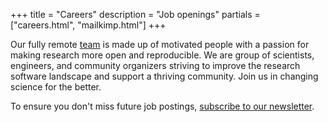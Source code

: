 +++
title = "Careers"
description = "Job openings"
partials = ["careers.html", "mailkimp.html"]
+++

Our fully remote [team](/about/#team) is made up of motivated people with a passion for making research more open and reproducible. We are group of scientists, engineers, and community organizers striving to improve the research software landscape and support a thriving community. Join us in changing science for the better.

To ensure you don't miss future job postings, [subscribe to our newsletter](https://ropensci.org/news/).

